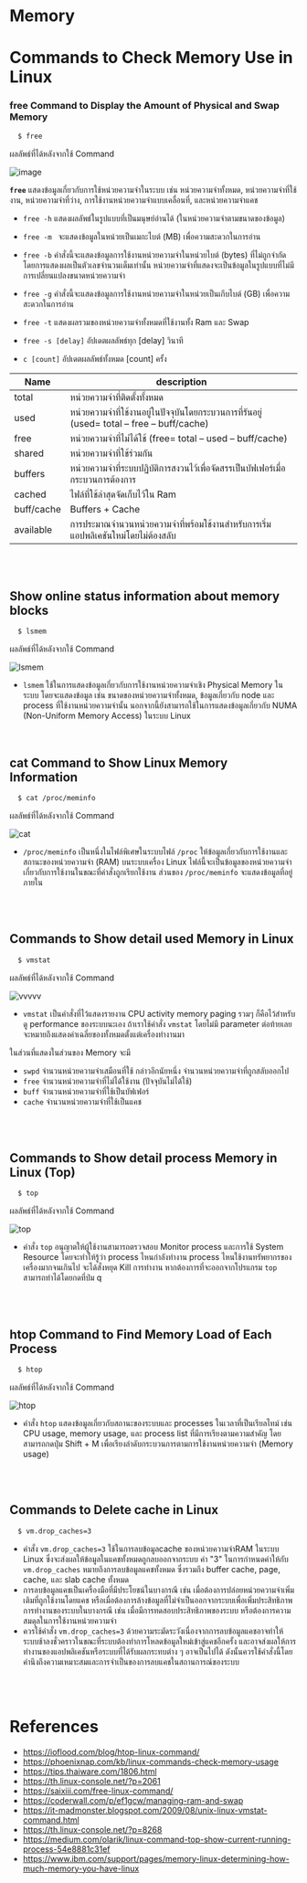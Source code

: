 # Memory

# Commands to Check Memory Use in Linux

### free Command to Display the Amount of Physical and Swap Memory
```bash
  $ free
```
ผลลัพธ์ที่ได้หลังจากใช้ Command

<img width="348*4" alt="image" src="https://github.com/CosmoGuy112/PHost/assets/112687423/9390230e-cbbf-4ca0-92e4-296410751368">
<br>



**` free `** แสดงข้อมูลเกี่ยวกับการใช้หน่วยความจำในระบบ เช่น หน่วยความจำทั้งหมด, หน่วยความจำที่ใช้งาน, หน่วยความจำที่ว่าง, การใช้งานหน่วยความจำแบบเคลื่อนที่, และหน่วยความจำแคช
- ` free -h `
แสดงผลลัพธ์ในรูปแบบที่เป็นมนุษย์อ่านได้ (ในหน่วยความจำตามขนาดของข้อมูล)

- ` free -m  ` จะแสดงข้อมูลในหน่วยเป็นเมกะไบต์ (MB) เพื่อความสะดวกในการอ่าน

- ` free -b ` คำสั่งนี้จะแสดงข้อมูลการใช้งานหน่วยความจำในหน่วยไบต์ (bytes) ที่ไม่ถูกจำกัดโดยการแสดงผลเป็นตัวเลขจำนวนเต็มเท่านั้น หน่วยความจำที่แสดงจะเป็นข้อมูลในรูปแบบที่ไม่มีการเปลี่ยนแปลงขนาดหน่วยความจำ

- ` free -g `
คำสั่งนี้จะแสดงข้อมูลการใช้งานหน่วยความจำในหน่วยเป็นเกีบไบต์ (GB) เพื่อความสะดวกในการอ่าน

- ` free -t ` แสดงผลรวมของหน่วยความจำทั้งหมดที่ใช้งานทั้ง Ram และ Swap

- ` free -s [delay] ` อัปเดตผลลัพธ์ทุก [delay] วินาที

- `c [count]` อัปเดตผลลัพธ์ทั้งหมด [count] ครั้ง

| Name             |   description                                                       |
| ----------------- | ------------------------------------------------------------------ |
| total  | หน่วยความจำที่ติดตั้งทั้งหมด |
| used  | หน่วยความจำที่ใช้งานอยู่ในปัจจุบันโดยกระบวนการที่รันอยู่ (used= total – free – buff/cache) |
| free  | หน่วยความจำที่ไม่ได้ใช้ (free= total – used – buff/cache)|
| shared  | หน่วยความจำที่ใช้ร่วมกัน |
| buffers  | หน่วยความจำที่ระบบปฏิบัติการสงวนไว้เพื่อจัดสรรเป็นบัฟเฟอร์เมื่อกระบวนการต้องการ |
| cached  | ไฟล์ที่ใช้ล่าสุดจัดเก็บไว้ใน Ram |
| buff/cache  | Buffers + Cache |
| available  | การประมาณจำนวนหน่วยความจำที่พร้อมใช้งานสำหรับการเริ่มแอปพลิเคชันใหม่โดยไม่ต้องสลับ |
<br>
<br>


## Show online status information about memory blocks
```bash
  $ lsmem 
```
ผลลัพธ์ที่ได้หลังจากใช้ Command

<img width="279*2" alt="lsmem" src="https://github.com/CosmoGuy112/PHost/assets/112687423/02a4bbbf-50c0-4498-b428-0c5e2f64f6b1">
<br>


- `lsmem` ใช้ในการแสดงข้อมูลเกี่ยวกับการใช้งานหน่วยความจำเชิง Physical Memory ในระบบ โดยจะแสดงข้อมูล เช่น ขนาดของหน่วยความจำทั้งหมด, ข้อมูลเกี่ยวกับ node และ process ที่ใช้งานหน่วยความจำนั้น นอกจากนี้ยังสามารถใช้ในการแสดงข้อมูลเกี่ยวกับ NUMA (Non-Uniform Memory Access) ในระบบ Linux
<br>


## cat Command to Show Linux Memory Information
```bash
  $ cat /proc/meminfo
```
ผลลัพธ์ที่ได้หลังจากใช้ Command

<img width="132*2" alt="cat" src="https://github.com/CosmoGuy112/PHost/assets/112687423/66697506-0659-46ab-80a0-69bfd62c5e8d">
<br>


- `/proc/meminfo` เป็นหนึ่งในไฟล์พิเศษในระบบไฟล์ `/proc` ให้ข้อมูลเกี่ยวกับการใช้งานและสถานะของหน่วยความจำ (RAM) บนระบบเครื่อง Linux ไฟล์นี้จะเป็นข้อมูลของหน่วยความจำเกี่ยวกับการใช้งานในขณะที่คำสั่งถูกเรียกใช้งาน ส่วนของ `/proc/meminfo` จะแสดงข้อมูลที่อยู่ภายใน
<br>
<br>

## Commands to Show detail used Memory in Linux
```bash
  $ vmstat
```
ผลลัพธ์ที่ได้หลังจากใช้ Command

<img width="332*1.5" alt="vvvvv" src="https://github.com/CosmoGuy112/PHost/assets/112687423/772315fc-c032-4932-a6fd-34c30d092114">
<br>


- `vmstat` เป็นคำสั่งที่ไว้แสดงรายงาน CPU activity memory paging รวมๆ ก็คือไว้สำหรับดู performance ของระบบนะเอง
ถ้าเราใช้คำสั่ง `vmstat` โดยไม่มี parameter ต่อท้ายเลย จะหมายถึงแสดงค่าเฉลี่ยของทั้งหมดตั้งแต่เครื่องทำงานมา

ในส่วนที่แสดงในส่วนของ Memory จะมี
- `swpd` จำนวนหน่วยความจำเสมือนที่ใช้ กล่าวอีกนัยหนึ่ง จำนวนหน่วยความจำที่ถูกสลับออกไป
- `free` จำนวนหน่วยความจำที่ไม่ได้ใช้งาน (ปัจจุบันไม่ได้ใช้)
- `buff` จำนวนหน่วยความจำที่ใช้เป็นบัฟเฟอร์
- `cache` จำนวนหน่วยความจำที่ใช้เป็นแคช
<br>
<br>

## Commands to Show detail process Memory in Linux (Top)
```bash
  $ top
```
ผลลัพธ์ที่ได้หลังจากใช้ Command

<img width="511*1.2" alt="top" src="https://github.com/CosmoGuy112/PHost/assets/112687423/ab1463b8-8011-45da-98a6-e3e5a177177a">
<br>


- คำสั่ง `top` อนุญาตให้ผู้ใช้งานสามารถตรวจสอบ Monitor process และการใช้ System Resource โดยจะทำให้รู้ว่า process ไหนกำลังทำงาน process ไหนใช้งานทรัพยากรของเครื่องมากจนเกินไป จะได้สั่งหยุด Kill การทำงาน หากต้องการที่จะออกจากโปรแกรม `top` สามารถทำได้โดยกดที่ป่ม q
<br>
<br>

## htop Command to Find Memory Load of Each Process
```bash
  $ htop
```
ผลลัพธ์ที่ได้หลังจากใช้ Command

<img width="515*1.3" alt="htop" src="https://github.com/CosmoGuy112/PHost/assets/112687423/c3331510-ab66-4d3a-b43c-3353d287aab8">
<br>

- คำสั่ง `htop` แสดงข้อมูลเกี่ยวกับสถานะของระบบและ processes ในเวลาที่เป็นเรียลไทม์ เช่น CPU usage, memory usage, และ process list ที่มีการเรียงตามความสำคัญ โดยสามารถกดปุ่ม Shift + M เพื่อเรียงลำดับกระบวนการตามการใช้งานหน่วยความจำ (Memory usage)
<br>
<br>

## Commands to Delete cache in Linux
```bash
  $ vm.drop_caches=3
```
- คำสั่ง  `vm.drop_caches=3` ใช้ในการลบข้อมูลcache ของหน่วยความจำRAM ในระบบ Linux ซึ่งจะส่งผลให้ข้อมูลในแคชทั้งหมดถูกลบออกจากระบบ ค่า "3" ในการกำหนดค่าให้กับ `vm.drop_caches` หมายถึงการลบข้อมูลแคชทั้งหมด ซึ่งรวมถึง buffer cache, page, cache, และ slab cache ทั้งหมด
- การลบข้อมูลแคชเป็นเครื่องมือที่มีประโยชน์ในบางกรณี เช่น เมื่อต้องการปล่อยหน่วยความจำเพิ่มเติมที่ถูกใช้งานโดยแคช หรือเมื่อต้องการล้างข้อมูลที่ไม่จำเป็นออกจากระบบเพื่อเพิ่มประสิทธิภาพการทำงานของระบบในบางกรณี เช่น เมื่อมีการทดสอบประสิทธิภาพของระบบ หรือต้องการความสมดุลในการใช้งานหน่วยความจำ
- ควรใช้คำสั่ง `vm.drop_caches=3` ด้วยความระมัดระวังเนื่องจากการลบข้อมูลแคชอาจทำให้ระบบช้าลงชั่วคราวในขณะที่ระบบต้องทำการโหลดข้อมูลใหม่เข้าสู่แคชอีกครั้ง และอาจส่งผลให้การทำงานของแอปพลิเคชันหรือระบบที่ได้รับผลกระทบต่าง ๆ อาจเป็นไปได้ ดังนั้นควรใช้คำสั่งนี้โดยคำนึงถึงความเหมาะสมและการจำเป็นของการลบแคชในสถานการณ์ของระบบ
<br>
<br>


# References
- https://ioflood.com/blog/htop-linux-command/
- https://phoenixnap.com/kb/linux-commands-check-memory-usage
- https://tips.thaiware.com/1806.html
- https://th.linux-console.net/?p=2061
- https://saixiii.com/free-linux-command/
- https://coderwall.com/p/ef1gcw/managing-ram-and-swap
- https://it-madmonster.blogspot.com/2009/08/unix-linux-vmstat-command.html
- https://th.linux-console.net/?p=8268
- https://medium.com/olarik/linux-command-top-show-current-running-process-54e8881c31ef
- https://www.ibm.com/support/pages/memory-linux-determining-how-much-memory-you-have-linux
